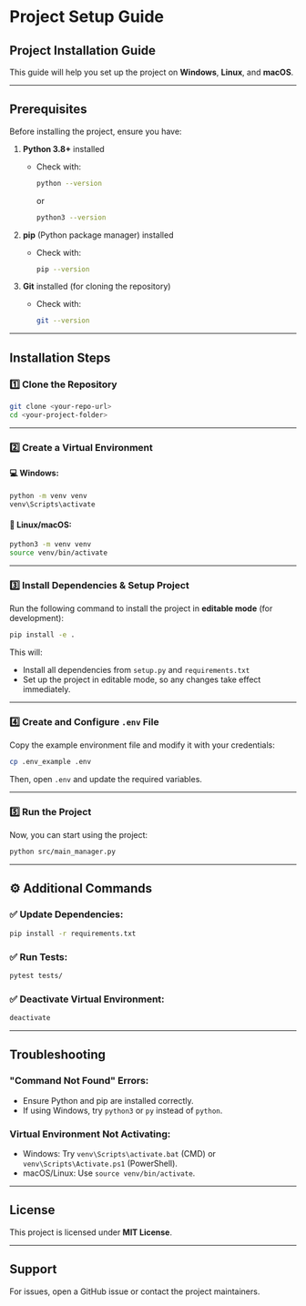 # Project Setup Guide

##  Project Installation Guide

This guide will help you set up the project on **Windows**, **Linux**, and **macOS**.

---

##  Prerequisites

Before installing the project, ensure you have:

1. **Python 3.8+** installed  
   - Check with:  
     ```sh
     python --version
     ```
     or  
     ```sh
     python3 --version
     ```

2. **pip** (Python package manager) installed  
   - Check with:  
     ```sh
     pip --version
     ```

3. **Git** installed (for cloning the repository)  
   - Check with:  
     ```sh
     git --version
     ```

---

##  Installation Steps

### 1️⃣ Clone the Repository

```sh
git clone <your-repo-url>
cd <your-project-folder>
```

---

### 2️⃣ Create a Virtual Environment

#### 💻 Windows:
```sh
python -m venv venv
venv\Scripts\activate
```

#### 🐧 Linux/macOS:
```sh
python3 -m venv venv
source venv/bin/activate
```

---

### 3️⃣ Install Dependencies & Setup Project

Run the following command to install the project in **editable mode** (for development):

```sh
pip install -e .
```

This will:
- Install all dependencies from `setup.py` and `requirements.txt`
- Set up the project in editable mode, so any changes take effect immediately.

---

### 4️⃣ Create and Configure `.env` File

Copy the example environment file and modify it with your credentials:

```sh
cp .env_example .env
```
Then, open `.env` and update the required variables.

---

### 5️⃣ Run the Project

Now, you can start using the project:

```sh
python src/main_manager.py
```

---

## ⚙️ Additional Commands

### ✅ Update Dependencies:
```sh
pip install -r requirements.txt
```

### ✅ Run Tests:
```sh
pytest tests/
```

### ✅ Deactivate Virtual Environment:
```sh
deactivate
```

---

##  Troubleshooting

### "Command Not Found" Errors:
- Ensure Python and pip are installed correctly.
- If using Windows, try `python3` or `py` instead of `python`.

### Virtual Environment Not Activating:
- Windows: Try `venv\Scripts\activate.bat` (CMD) or `venv\Scripts\Activate.ps1` (PowerShell).
- macOS/Linux: Use `source venv/bin/activate`.

---

##  License
This project is licensed under **MIT License**.

---

##  Support
For issues, open a GitHub issue or contact the project maintainers.